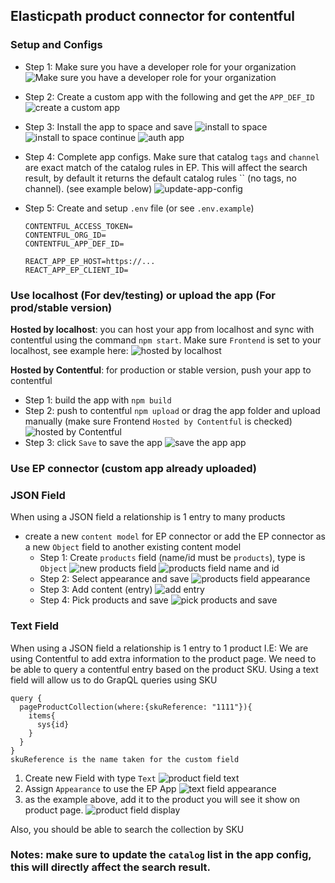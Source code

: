 ## Elasticpath product connector for contentful

### Setup and Configs

- Step 1: Make sure you have a developer role for your organization
  ![Make sure you have a developer role for your organization](public/img/contentful-organizations-role-developer.png "dev role")

- Step 2: Create a custom app with the following and get the `APP_DEF_ID`
  ![create a custom app](public/img/ORG_ID_AND_APP_DEF_ID.png "create a custom app")

- Step 3: Install the app to space and save
  ![install to space](public/img/install-to-space.png "install to space")
  ![install to space continue](public/img/install-to-space-continue.png "install to space continue")
  ![auth app](public/img/auth-app.png "auth app")

- Step 4: Complete app configs. Make sure that catalog `tags` and `channel` are exact match of the catalog rules in EP. This will affect the search result, by default it returns the default catalog rules `` (no tags, no channel). (see example below)
  ![update-app-config](public/img/update-app-config.png "update-app-config")

- Step 5: Create and setup `.env` file (or see `.env.example`)
  ```
  CONTENTFUL_ACCESS_TOKEN=
  CONTENTFUL_ORG_ID=
  CONTENTFUL_APP_DEF_ID=

  REACT_APP_EP_HOST=https://...
  REACT_APP_EP_CLIENT_ID=
  ```



### Use localhost (For dev/testing) or upload the app (For prod/stable version)

**Hosted by localhost**: you can host your app from localhost and sync with contentful using the command `npm start`. Make sure `Frontend` is set to your localhost, see example here:
  ![hosted by localhost](public/img/For-dev.png "hosted by localhost")

**Hosted by Contentful**: for production or stable version, push your app to contentful
  - Step 1: build the app with `npm build`
  - Step 2: push to contentful `npm upload` or drag the app folder and upload manually
    (make sure Frontend `Hosted by Contentful` is checked)
    ![hosted by Contentful](public/img/For-prod.png "hosted by Contentful")
  - Step 3: click `Save` to save the app
    ![save the app app](public/img/use-upload-and-host-by-contentful.png "save the app")

### Use EP connector (custom app already uploaded)

### JSON Field
When using a JSON field a relationship is 1 entry to many products

  - create a new `content model` for EP connector or add the EP connector as a new `Object` field to another existing content model
    - Step 1: Create `products` field (name/id must be `products`), type is `Object`
    ![new products field](public/img/products-field-types.png "new products field")
    ![products field name and id](public/img/create-content-type-name-and-id.png "products field name and id")
    - Step 2: Select appearance and save
    ![products field appearance](public/img/create-content-type-appearance.png "products field appearance")
    - Step 3: Add content (entry)
    ![add entry](public/img/add-entry.png "add entry")
    - Step 4: Pick products and save
    ![pick products and save](public/img/pick-products-and-save.png "pick products and save") 

### Text Field
When using a JSON field a relationship is 1 entry to 1 product
I.E: We are using Contentful to add extra information to the product page. We need to be able to query a contentful entry based on the product SKU. Using a text field will allow us to do GrapQL queries using SKU
```
query {
  pageProductCollection(where:{skuReference: "1111"}){
    items{
      sys{id}
    }
  }
}
skuReference is the name taken for the custom field
```
1. Create new Field with type `Text`
![product field text](public/img/product-field-text.png "product field text")
2. Assign `Appearance` to use the EP App
![text field appearance](public/img/text-field-appearance.png "text field appearance")
3. as the example above, add it to the product you will see it show on product page.
![product field display](public/img/product-field-display.png "product field display")

Also, you should be able to search the collection by SKU

### Notes: make sure to update the `catalog` list in the app config, this will directly affect the search result.
